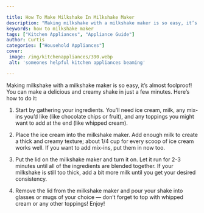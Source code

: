 ```yaml
---

title: How To Make Milkshake In Milkshake Maker
description: "Making milkshake with a milkshake maker is so easy, it’s almost foolproof! You can make a delicious and creamy shake in just a few...keep reading to learn"
keywords: how to milkshake maker
tags: ["Kitchen Appliances", "Appliance Guide"]
author: Curtis
categories: ["Household Appliances"]
cover: 
 image: /img/kitchenappliances/390.webp
 alt: 'someones helpful kitchen appliances beaming'

---
```


Making milkshake with a milkshake maker is so easy, it’s almost foolproof! You can make a delicious and creamy shake in just a few minutes. Here’s how to do it:

1. Start by gathering your ingredients. You’ll need ice cream, milk, any mix-ins you’d like (like chocolate chips or fruit), and any toppings you might want to add at the end (like whipped cream).

2. Place the ice cream into the milkshake maker. Add enough milk to create a thick and creamy texture; about 1/4 cup for every scoop of ice cream works well. If you want to add mix-ins, put them in now too.

3. Put the lid on the milkshake maker and turn it on. Let it run for 2-3 minutes until all of the ingredients are blended together. If your milkshake is still too thick, add a bit more milk until you get your desired consistency.

4. Remove the lid from the milkshake maker and pour your shake into glasses or mugs of your choice — don’t forget to top with whipped cream or any other toppings! Enjoy!
